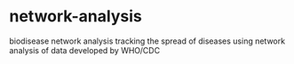 # network-analysis
biodisease network analysis
tracking the spread of diseases using network analysis of data developed by WHO/CDC 
